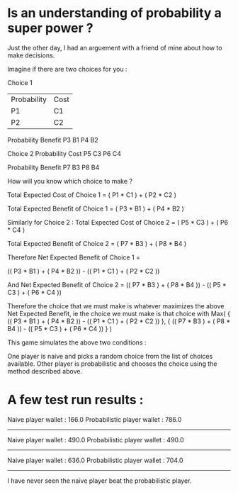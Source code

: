 Is an understanding of probability a super power ?
================================================

Just the other day, I had an arguement with a friend of mine about how to make decisions.

Imagine if there are two choices for you :

Choice 1

<table>
<tr>
<td>Probability</td><td>Cost</td>
</tr>
<tr>
<td>P1</td><td>C1</td>
</tr>
<tr>
<td>P2</td><td>C2</td>
</tr>
</table>

Probability     Benefit
P3		B1
P4		B2

Choice 2
Probability     Cost
P5              C3
P6              C4

Probability     Benefit
P7              B3
P8              B4

How will you know which choice to make ?

Total Expected Cost of Choice 1 =
( P1 * C1 ) + ( P2 * C2 )

Total Expected Benefit of Choice 1 =
( P3 * B1 ) + ( P4 * B2 )


Similarly for Choice 2 :
Total Expected Cost of Choice 2 =
( P5 * C3 ) + ( P6 * C4 )

Total Expected Benefit of Choice 2 =
( P7 * B3 ) + ( P8 * B4 )

Therefore Net Expected Benefit of Choice 1 =

(( P3 * B1 ) + ( P4 * B2 )) - (( P1 * C1 ) + ( P2 * C2 ))

And Net Expected Benefit of Choice 2 =
(( P7 * B3 ) + ( P8 * B4 )) - (( P5 * C3 ) + ( P6 * C4 ))


Therefore the choice that we must make is whatever maximizes the above Net Expected Benefit, ie
the choice we must make is that choice with 
Max( { (( P3 * B1 ) + ( P4 * B2 )) - (( P1 * C1 ) + ( P2 * C2 )) }, { (( P7 * B3 ) + ( P8 * B4 )) - (( P5 * C3 ) + ( P6 * C4 )) } )

This game simulates the above two conditions :

One player is naive and picks a random choice from the list of choices available.
Other player is probabilistic and chooses the choice using the method described above.


A few test run results :
========================

Naive player wallet : 166.0
Probabilistic player wallet : 786.0

-----------------------------------

Naive player wallet : 490.0
Probabilistic player wallet : 490.0

-----------------------------------

Naive player wallet : 636.0
Probabilistic player wallet : 704.0

-----------------------------------

I have never seen the naive player beat the probabilistic player.
